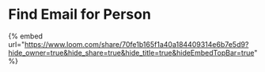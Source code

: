 # Find Email for Person

{% embed url="https://www.loom.com/share/70fe1b165f1a40a184409314e6b7e5d9?hide_owner=true&hide_share=true&hide_title=true&hideEmbedTopBar=true" %}
